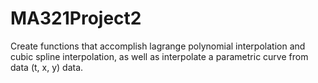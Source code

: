# MA321Project2
Create functions that accomplish lagrange polynomial interpolation and cubic spline interpolation, as well as interpolate a parametric curve from data (t, x, y) data. 
